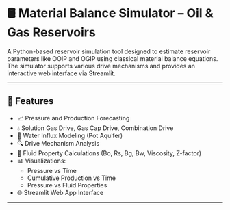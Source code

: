 # 🛢️ Material Balance Simulator – Oil & Gas Reservoirs

A Python-based reservoir simulation tool designed to estimate reservoir parameters like OOIP and 
OGIP using classical material balance equations. The simulator supports various drive mechanisms 
and provides an interactive web interface via Streamlit.

---------------------------------------------------------------------------------------------------

## 🚀 Features

- 📈 Pressure and Production Forecasting
- 💧 Solution Gas Drive, Gas Cap Drive, Combination Drive
- 🌊 Water Influx Modeling (Pot Aquifer)
- 🔍 Drive Mechanism Analysis
- 🧪 Fluid Property Calculations (Bo, Rs, Bg, Bw, Viscosity, Z-factor)
- 📊 Visualizations: 
  - Pressure vs Time  
  - Cumulative Production vs Time  
  - Pressure vs Fluid Properties
- 🌐 Streamlit Web App Interface

---------------------------------------------------------------------------------------------------

